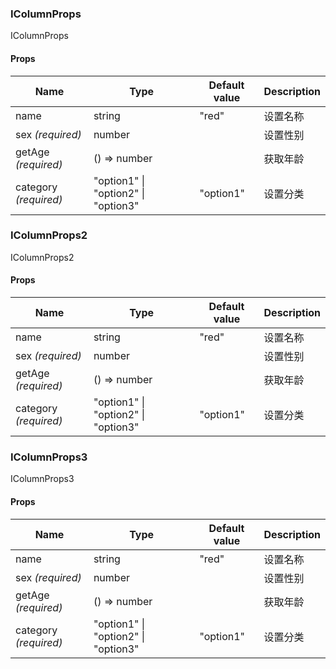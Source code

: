 ### IColumnProps

IColumnProps

#### Props

| Name                  | Type                                | Default value | Description |
| --------------------- | ----------------------------------- | ------------- | ----------- |
| name                  | string                              | "red"         | 设置名称    |
| sex _(required)_      | number                              |               | 设置性别    |
| getAge _(required)_   | () => number                        |               | 获取年龄    |
| category _(required)_ | "option1" \| "option2" \| "option3" | "option1"     | 设置分类    |

### IColumnProps2

IColumnProps2

#### Props

| Name                  | Type                                | Default value | Description |
| --------------------- | ----------------------------------- | ------------- | ----------- |
| name                  | string                              | "red"         | 设置名称    |
| sex _(required)_      | number                              |               | 设置性别    |
| getAge _(required)_   | () => number                        |               | 获取年龄    |
| category _(required)_ | "option1" \| "option2" \| "option3" | "option1"     | 设置分类    |

### IColumnProps3

IColumnProps3

#### Props

| Name                  | Type                                | Default value | Description |
| --------------------- | ----------------------------------- | ------------- | ----------- |
| name                  | string                              | "red"         | 设置名称    |
| sex _(required)_      | number                              |               | 设置性别    |
| getAge _(required)_   | () => number                        |               | 获取年龄    |
| category _(required)_ | "option1" \| "option2" \| "option3" | "option1"     | 设置分类    |
